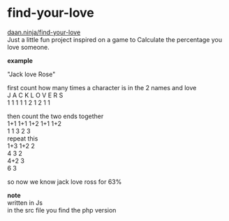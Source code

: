 # find-your-love

[daan.ninja/find-your-love](http://daan.ninja/find-your-love/)<br/>
Just a little fun project inspired on a game to Calculate the percentage you love someone.<br/>

**example** <br/>

"Jack love Rose" <br/>

first count how many times a character is in the 2 names and love<br/>
J A C K L O V E R S <br/>
1 1 1 1 1 2 1 2 1 1<br/>

then count the two ends together<br/>
 1+1 1+1 1+2 1+1 1+2<br/>
  1   1   3   2   3<br/>
repeat this<br/> 
  1+3 1+2 2<br/>
   4   3  2<br/>
   4+2 3<br/>
    6  3<br/>
    
so now we know jack love ross for 63% <br/>

**note**<br/>
written in Js<br/>
in the src file you find the php version



